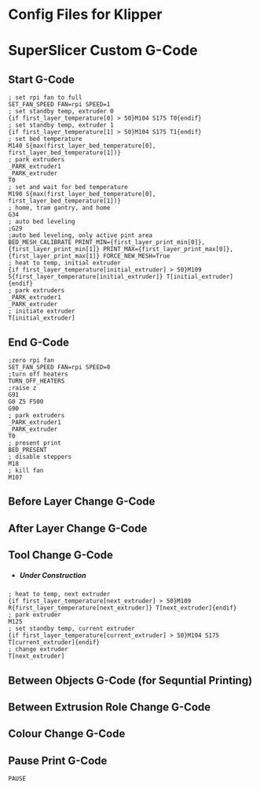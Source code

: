 # Config Files for Klipper


# SuperSlicer Custom G-Code
## Start G-Code
```
; set rpi fan to full
SET_FAN_SPEED FAN=rpi SPEED=1
; set standby temp, extruder 0
{if first_layer_temperature[0] > 50}M104 S175 T0{endif}
; set standby temp, extruder 1
{if first_layer_temperature[1] > 50}M104 S175 T1{endif}
; set bed temperature
M140 S{max(first_layer_bed_temperature[0], first_layer_bed_temperature[1])}
; park extruders
_PARK_extruder1
_PARK_extruder
T0
; set and wait for bed temperature
M190 S{max(first_layer_bed_temperature[0], first_layer_bed_temperature[1])}
; home, tram gantry, and home
G34
; auto bed leveling
;G29
;auto bed leveling, only active pint area
BED_MESH_CALIBRATE PRINT_MIN={first_layer_print_min[0]},{first_layer_print_min[1]} PRINT_MAX={first_layer_print_max[0]},{first_layer_print_max[1]} FORCE_NEW_MESH=True
; heat to temp, initial extruder
{if first_layer_temperature[initial_extruder] > 50}M109 S{first_layer_temperature[initial_extruder]} T[initial_extruder]{endif}
; park extruders
_PARK_extruder1
_PARK_extruder
; initiate extruder
T[initial_extruder]
```
## End G-Code
```
;zero rpi fan
SET_FAN_SPEED FAN=rpi SPEED=0
;turn off heaters
TURN_OFF_HEATERS
;raise z
G91
G0 Z5 F500
G90
; park extruders
_PARK_extruder1
_PARK_extruder
T0
; present print
BED_PRESENT
; disable steppers
M18
; kill fan
M107
```
## Before Layer Change G-Code
## After Layer Change G-Code
## Tool Change G-Code
- ##### Under Construction
```
; heat to temp, next extruder
{if first_layer_temperature[next_extruder] > 50}M109 R{first_layer_temperature[next_extruder]} T[next_extruder]{endif}
; park extruder
M125
; set standby temp, current extruder
{if first_layer_temperature[current_extruder] > 50}M104 S175 T[current_extruder]{endif}
; change extruder
T[next_extruder]
```
## Between Objects G-Code (for Sequntial Printing)
## Between Extrusion Role Change G-Code
## Colour Change G-Code
## Pause Print G-Code
```
PAUSE
```
